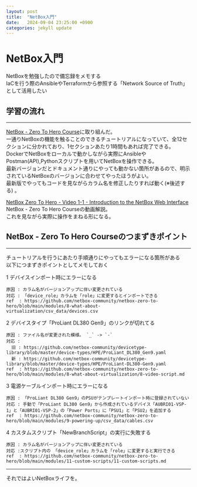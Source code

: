 ```yaml
---
layout: post
title:  "NetBox入門"
date:   2024-09-04 23:25:00 +0900
categories: jekyll update
---
```


# NetBox入門

NetBoxを勉強したので備忘録をメモする  
IaCを行う際のAnsibleやTerraformから参照する「Network Source of Truth」として活用したい  

## 学習の流れ

---

[NetBox - Zero To Hero Course](https://github.com/netbox-community/netbox-zero-to-hero)に取り組んだ。  
一通りNetBoxの機能を触ることのできるチュートリアルになっていて、全12セクションに分かれており、1セクションあたり1時間もあれば完了できる。  
DockerでNetBoxをローカルで動かしながら実際にAnsibleやPostman(API),Pythonスクリプトを用いてNetBoxを操作できる。  
最新バージョンだとドキュメント通りにやっても動かない箇所があるので、明示されているNetBoxのバージョンに合わせてやったほうがよい。  
最新版でやってもコードを見ながらカラム名を修正したりすれば動く(※後述する)  。  

[NetBox Zero To Hero - Video 1-1 - Introduction to the NetBox Web Interface](https://www.youtube.com/watch?v=zT82jOUCcW4&list=PL7sEPiUbBLo_iTds-NV-9Tu05Gg2Aj8N7&index=1)
NetBox - Zero To Hero Courseの動画解説。  
これを見ながら実際に操作をまねる形になる。  

## NetBox - Zero To Hero Courseのつまずきポイント

---

チュートリアルを行うにあたり手順通りにやってもエラーになる箇所がある  
以下につまずきポイントとしてメモしておく  

1 デバイスインポート時にエラーになる  

```
原因 : カラム名がバージョンアップに伴い変更されている  
対応 : 「device_role」カラムを「role」に変更するとインポートできる  
ref  : https://github.com/netbox-community/netbox-zero-to-hero/blob/main/modules/8-what-about-virtualization/csv_data/devices.csv  
```

2 デバイスタイプ「ProLiant DL380 Gen9」のリンクが切れてる

```
原因 : ファイル名が変更された模様。 `_` -> `-`  
対応 :   
  旧 : https://github.com/netbox-community/devicetype-library/blob/master/device-types/HPE/ProLiant_DL380_Gen9.yaml  
  新 : https://github.com/netbox-community/devicetype-library/blob/master/device-types/HPE/ProLiant-DL380-Gen9.yaml  
ref  : https://github.com/netbox-community/netbox-zero-to-hero/blob/main/modules/8-what-about-virtualization/8-video-script.md  
```

3 電源ケーブルインポート時にエラーになる

```
原因 : 「ProLiant DL380 Gen9」のPSUがテンプレートインポート時に登録されていない
対応 : 手動で「ProLiant DL380 Gen9」から作成されているデバイス「AUBRI01-VSP-1」と「AUBRI01-VSP-2」の「Power Ports」に「PSU1」と「PSU2」を追加する
ref  : https://github.com/netbox-community/netbox-zero-to-hero/blob/main/modules/9-powering-up/csv_data/cables.csv
```

4 カスタムスクリプト「NewBranchScript」の実行に失敗する

```
原因 : カラム名がバージョンアップに伴い変更されている
対応 :スクリプト内の 「device_role」カラムを「role」に変更すると実行できる
ref  : https://github.com/netbox-community/netbox-zero-to-hero/blob/main/modules/11-custom-scripts/11-custom-scripts.md
```

---

それではよいNetBoxライフを。
